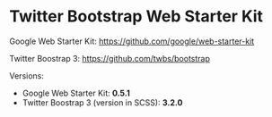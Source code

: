 Twitter Bootstrap Web Starter Kit
=================================

Google Web Starter Kit:
https://github.com/google/web-starter-kit

Twitter Boostrap 3:
https://github.com/twbs/bootstrap


Versions:
 - Google Web Starter Kit: **0.5.1**
 - Twitter Boostrap 3 (version in SCSS): **3.2.0**
